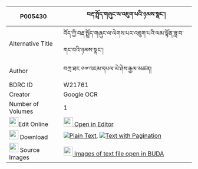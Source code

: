 |P005430|བརྡ་སྤྲོད་གཞུང་ལ་འཇུག་པའི་ཉམས་སྣང་། 
| --- | --- 
|Alternative Title |བོད་ཀྱི་བརྡ་སྤྲོད་གཞུང་ལ་ལེགས་པར་འཇུག་པའི་ལམ་སྟོན་ཟླ་བ་གང་བའི་ཉམས་སྣང་།
|Author| བཀྲ་ཐང ༠༧་འཇམ་དཔལ་ཡེ་ཤེས་རྒྱལ་མཚན།
|BDRC ID | W21761
|Creator | Google OCR
|Number of Volumes| 1
|<img width="25" src="https://img.icons8.com/color/25/000000/edit-property.png">Edit Online| [<img width="25" src="https://avatars.githubusercontent.com/u/45091458?s=200&v=4"> Open in Editor](http://editor.openpecha.org/P005430)
|<img width="25" src="https://img.icons8.com/fluent/48/000000/download-2.png"/>  Download | [![](https://img.icons8.com/color/20/000000/txt.png)Plain Text](https://github.com/Openpecha/P005430/releases/download/v1/datro_shyung_la_jukpa_i_nyamna_plain_P005430.zip), [![](https://img.icons8.com/color/20/000000/txt.png)Text with Pagination](https://github.com/Openpecha/P005430/releases/download/v1/datro_shyung_la_jukpa_i_nyamna_pages_P005430.zip)
|<img width="25" src="https://img.icons8.com/plasticine/100/000000/pictures-folder.png"/>  Source Images | [<img width="25" src="https://library.bdrc.io/icons/BUDA-small.svg"> Images of text file open in BUDA](https://library.bdrc.io/show/bdr:W21761)